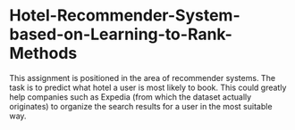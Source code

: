 # Hotel-Recommender-System-based-on-Learning-to-Rank-Methods
This assignment is positioned in the area of recommender systems. The task is to predict what hotel a user is most likely to book. This could greatly help companies such as Expedia (from which the dataset actually originates) to organize the search results for a user in the most suitable way.
